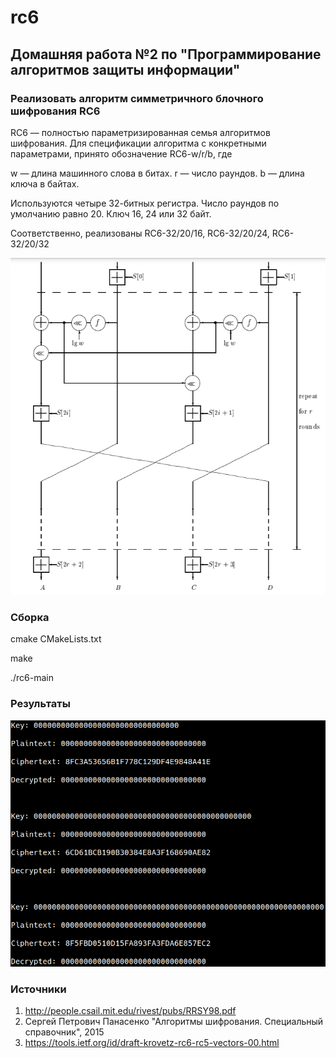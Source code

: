 # rc6

## Домашняя работа №2 по "Программирование алгоритмов защиты информации"

### Реализовать алгоритм симметричного блочного шифрования RC6

RC6 — полностью параметризированная семья алгоритмов шифрования. Для спецификации алгоритма с конкретными параметрами, принято обозначение RC6-w/r/b, где

w — длина машинного слова в битах.
r — число раундов.
b — длина ключа в байтах. 

Используются четыре 32-битных регистра. Число раундов по умолчанию равно 20. Ключ 16, 24 или 32 байт.

Соответственно, реализованы RC6-32/20/16, RC6-32/20/24, RC6-32/20/32

![](https://github.com/aakinina/RC6-new-/blob/main/rc6_encryption.PNG)

### Сборка

cmake CMakeLists.txt

make

./rc6-main

### Результаты

![](https://github.com/aakinina/RC6-new-/blob/main/results.PNG)

### Источники

1) http://people.csail.mit.edu/rivest/pubs/RRSY98.pdf
2) Сергей Петрович Панасенко "Алгоритмы шифрования. Специальный справочник", 2015
3) https://tools.ietf.org/id/draft-krovetz-rc6-rc5-vectors-00.html
